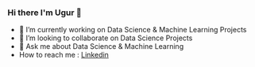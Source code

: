 ### Hi there I'm Ugur 👋
    
    


- 🔭 I’m currently working on Data Science & Machine Learning Projects 
- 👯 I’m looking to collaborate on Data Science Projects
- 💬 Ask me about Data Science & Machine Learning
- How to reach me : [Linkedin](https://www.linkedin.com/in/ugur-savci/)
  
